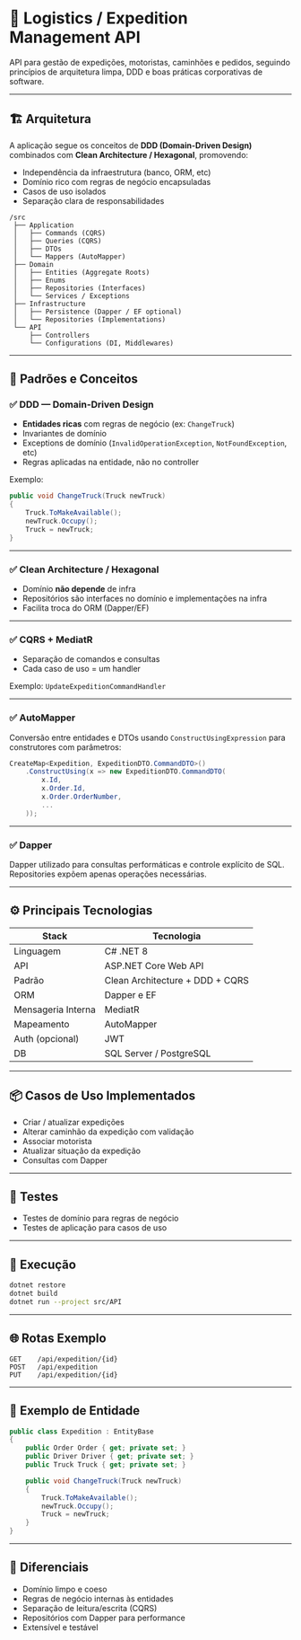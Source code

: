 # 🚚 Logistics / Expedition Management API

API para gestão de expedições, motoristas, caminhões e pedidos, seguindo princípios de arquitetura limpa, DDD e boas práticas corporativas de software.

---

## 🏗️ Arquitetura

A aplicação segue os conceitos de **DDD (Domain-Driven Design)** combinados com **Clean Architecture / Hexagonal**, promovendo:

* Independência da infraestrutura (banco, ORM, etc)
* Domínio rico com regras de negócio encapsuladas
* Casos de uso isolados
* Separação clara de responsabilidades

```
/src
 ├── Application
 │   ├── Commands (CQRS)
 │   ├── Queries (CQRS)
 │   ├── DTOs
 │   └── Mappers (AutoMapper)
 ├── Domain
 │   ├── Entities (Aggregate Roots)
 │   ├── Enums
 │   ├── Repositories (Interfaces)
 │   └── Services / Exceptions
 ├── Infrastructure
 │   ├── Persistence (Dapper / EF optional)
 │   └── Repositories (Implementations)
 └── API
     ├── Controllers
     └── Configurations (DI, Middlewares)
```

---

## 🧠 Padrões e Conceitos

### ✅ DDD — Domain-Driven Design

* **Entidades ricas** com regras de negócio (ex: `ChangeTruck`)
* Invariantes de domínio
* Exceptions de domínio (`InvalidOperationException`, `NotFoundException`, etc)
* Regras aplicadas na entidade, não no controller

Exemplo:

```csharp
public void ChangeTruck(Truck newTruck)
{
    Truck.ToMakeAvailable();
    newTruck.Occupy();
    Truck = newTruck;
}
```

---

### ✅ Clean Architecture / Hexagonal

* Domínio **não depende** de infra
* Repositórios são interfaces no domínio e implementações na infra
* Facilita troca do ORM (Dapper/EF)

---

### ✅ CQRS + MediatR

* Separação de comandos e consultas
* Cada caso de uso = um handler

Exemplo: `UpdateExpeditionCommandHandler`

---

### ✅ AutoMapper

Conversão entre entidades e DTOs usando `ConstructUsingExpression` para construtores com parâmetros:

```csharp
CreateMap<Expedition, ExpeditionDTO.CommandDTO>()
    .ConstructUsing(x => new ExpeditionDTO.CommandDTO(
        x.Id,
        x.Order.Id,
        x.Order.OrderNumber,
        ...
    ));
```

---

### ✅ Dapper

Dapper utilizado para consultas performáticas e controle explícito de SQL.
Repositories expõem apenas operações necessárias.

---

## ⚙️ Principais Tecnologias

| Stack              | Tecnologia                      |
| ------------------ | ------------------------------- |
| Linguagem          | C# .NET 8                       |
| API                | ASP.NET Core Web API            |
| Padrão             | Clean Architecture + DDD + CQRS |
| ORM                | Dapper e EF                     |
| Mensageria Interna | MediatR                         |
| Mapeamento         | AutoMapper                      |
| Auth (opcional)    | JWT                             |
| DB                 | SQL Server / PostgreSQL         |

---

## 📦 Casos de Uso Implementados

* Criar / atualizar expedições
* Alterar caminhão da expedição com validação
* Associar motorista
* Atualizar situação da expedição
* Consultas com Dapper

---

## 🧪 Testes

* Testes de domínio para regras de negócio
* Testes de aplicação para casos de uso

---

## 🚀 Execução

```bash
dotnet restore
dotnet build
dotnet run --project src/API
```

---

## 🌐 Rotas Exemplo

```
GET    /api/expedition/{id}
POST   /api/expedition
PUT    /api/expedition/{id}
```

---

## 📁 Exemplo de Entidade

```csharp
public class Expedition : EntityBase
{
    public Order Order { get; private set; }
    public Driver Driver { get; private set; }
    public Truck Truck { get; private set; }

    public void ChangeTruck(Truck newTruck)
    {
        Truck.ToMakeAvailable();
        newTruck.Occupy();
        Truck = newTruck;
    }
}
```

---

## 📌 Diferenciais

* Domínio limpo e coeso
* Regras de negócio internas às entidades
* Separação de leitura/escrita (CQRS)
* Repositórios com Dapper para performance
* Extensível e testável

